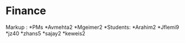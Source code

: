 # Finance

Markup : *PMs
              *Avmehta2
              *Mgeimer2
         *Students:
              *Arahim2
              *Jflemi9
              *jz40
              *zhans5
              *sajay2
              *keweis2

